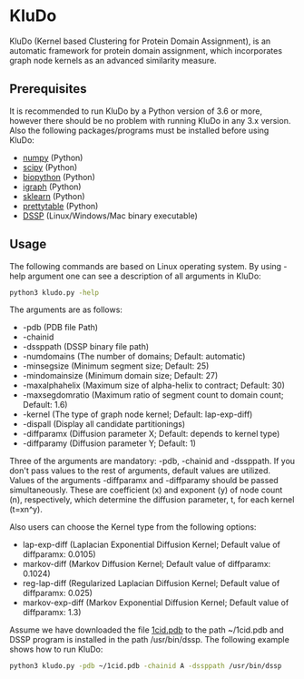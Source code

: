 # KluDo
KluDo (Kernel based Clustering for Protein Domain Assignment), is an automatic framework for protein domain assignment, which incorporates graph node kernels as an advanced similarity measure.


## Prerequisites
It is recommended to run KluDo by a Python version of 3.6 or more, however there should be no problem with running KluDo in any 3.x version. Also the following packages/programs must be installed before using KluDo:
* [numpy](https://numpy.org/) (Python)
* [scipy](https://www.scipy.org/) (Python)
* [biopython](https://biopython.org/) (Python)
* [igraph](https://igraph.org/python/) (Python)
* [sklearn](http://scikit-learn.github.io/stable) (Python)
* [prettytable](https://pypi.org/project/PrettyTable/) (Python)
* [DSSP](https://swift.cmbi.umcn.nl/gv/dssp/) (Linux/Windows/Mac binary executable)

## Usage
The following commands are based on Linux operating system. By using -help argument one can see a description of all arguments in KluDo:
```sh
python3 kludo.py -help
```
The arguments are as follows:
*  -pdb (PDB file Path)
*  -chainid
*  -dssppath (DSSP binary file path)
*  -numdomains (The number of domains; Default: automatic)
*  -minsegsize (Minimum segment size; Default: 25)
*  -mindomainsize (Minimum domain size; Default: 27)
*  -maxalphahelix (Maximum size of alpha-helix to contract; Default: 30)
*  -maxsegdomratio (Maximum ratio of segment count to domain count; Default: 1.6)
*  -kernel (The type of graph node kernel; Default: lap-exp-diff)
*  -dispall (Display all candidate partitionings)
*  -diffparamx (Diffusion parameter X; Default: depends to kernel type)
*  -diffparamy (Diffusion parameter Y; Default: 1)

Three of the arguments are mandatory: -pdb, -chainid and -dssppath. If you don't pass values to the rest of arguments, default values are utilized. Values of the arguments -diffparamx and -diffparamy should be passed simultaneously. These are coefficient (x) and exponent (y) of node count (n), respectively, which determine the diffusion parameter, t, for each kernel (t=xn^y).

Also users can choose the Kernel type from the following options:
* lap-exp-diff (Laplacian Exponential Diffusion Kernel; Default value of diffparamx: 0.0105)
* markov-diff (Markov Diffusion Kernel; Default value of diffparamx: 0.1024)
* reg-lap-diff (Regularized Laplacian Diffusion Kernel; Default value of diffparamx: 0.025)
* markov-exp-diff (Markov Exponential Diffusion Kernel; Default value of diffparamx: 1.3)

Assume we have downloaded the file [1cid.pdb](https://files.rcsb.org/download/1CID.pdb) to the path ~/1cid.pdb and DSSP program is installed in the path /usr/bin/dssp. The following example shows how to run KluDo:

```sh
python3 kludo.py -pdb ~/1cid.pdb -chainid A -dssppath /usr/bin/dssp
```
